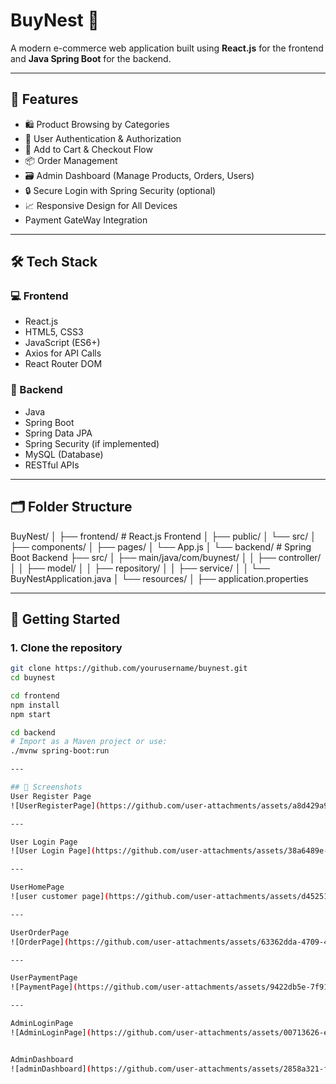 # BuyNest 🛒  
A modern e-commerce web application built using **React.js** for the frontend and **Java Spring Boot** for the backend.

---

## 📌 Features

- 🛍️ Product Browsing by Categories
- 👤 User Authentication & Authorization
- 🛒 Add to Cart & Checkout Flow
- 📦 Order Management
- 🗃️ Admin Dashboard (Manage Products, Orders, Users)
- 🔒 Secure Login with Spring Security (optional)
- 📈 Responsive Design for All Devices
- Payment GateWay Integration

---

## 🛠️ Tech Stack

### 💻 Frontend
- React.js
- HTML5, CSS3
- JavaScript (ES6+)
- Axios for API Calls
- React Router DOM

### 🔧 Backend
- Java
- Spring Boot
- Spring Data JPA
- Spring Security (if implemented)
- MySQL (Database)
- RESTful APIs

---

## 🗂️ Folder Structure

BuyNest/ │ ├── frontend/ # React.js Frontend │ ├── public/ │ └── src/ │ ├── components/ │ ├── pages/ │ └── App.js │ └── backend/ # Spring Boot Backend ├── src/ │ ├── main/java/com/buynest/ │ │ ├── controller/ │ │ ├── model/ │ │ ├── repository/ │ │ ├── service/ │ │ └── BuyNestApplication.java │ └── resources/ │ ├── application.properties

---

## 🚀 Getting Started

### 1. Clone the repository

```bash
git clone https://github.com/yourusername/buynest.git
cd buynest

cd frontend
npm install
npm start

cd backend
# Import as a Maven project or use:
./mvnw spring-boot:run

---

## 📸 Screenshots
User Register Page
![UserRegisterPage](https://github.com/user-attachments/assets/a8d429a9-85d2-4dab-b5dc-1838d0c62208)

---

User Login Page
![User Login Page](https://github.com/user-attachments/assets/38a6489e-0ef2-4cc5-a10a-76d4cc88bc6c)

---

UserHomePage
![user customer page](https://github.com/user-attachments/assets/d4525128-e9ef-472c-8152-43043abf66e3)

---

UserOrderPage
![OrderPage](https://github.com/user-attachments/assets/63362dda-4709-4e7a-a315-f1e144f0243c)

---

UserPaymentPage
![PaymentPage](https://github.com/user-attachments/assets/9422db5e-7f91-4ed6-89ba-886204d67f17)

---

AdminLoginPage
![AdminLoginPage](https://github.com/user-attachments/assets/00713626-ec14-4ef3-b2eb-7b7c66691f9f)


AdminDashboard
![adminDashboard](https://github.com/user-attachments/assets/2858a321-f010-4a09-8f41-312c1d2d7999)




